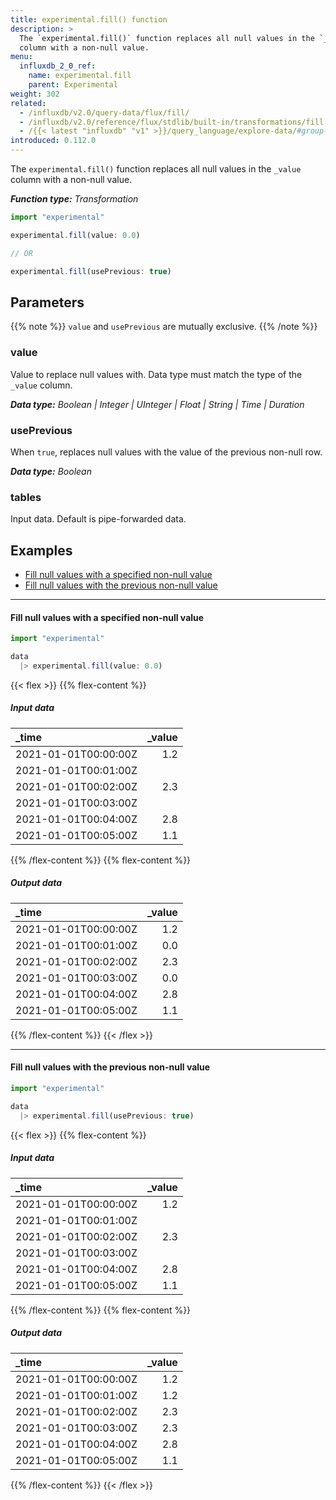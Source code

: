 ```yaml
---
title: experimental.fill() function
description: >
  The `experimental.fill()` function replaces all null values in the `_value`
  column with a non-null value.
menu:
  influxdb_2_0_ref:
    name: experimental.fill
    parent: Experimental
weight: 302
related:
  - /influxdb/v2.0/query-data/flux/fill/
  - /influxdb/v2.0/reference/flux/stdlib/built-in/transformations/fill
  - /{{< latest "influxdb" "v1" >}}/query_language/explore-data/#group-by-time-intervals-and-fill, InfluxQL – FILL
introduced: 0.112.0
---
```


The `experimental.fill()` function replaces all null values in the `_value`
column with a non-null value.

_**Function type:** Transformation_  

```js
import "experimental"

experimental.fill(value: 0.0)

// OR

experimental.fill(usePrevious: true)
```

## Parameters

{{% note %}}
`value` and `usePrevious` are mutually exclusive.
{{% /note %}}

### value
Value to replace null values with.
Data type must match the type of the `_value` column.

_**Data type:** Boolean | Integer | UInteger | Float | String | Time | Duration_

### usePrevious
When `true`, replaces null values with the value of the previous non-null row.

_**Data type:** Boolean_

### tables
Input data.
Default is pipe-forwarded data.

## Examples

- [Fill null values with a specified non-null value](#fill-null-values-with-a-specified-non-null-value)
- [Fill null values with the previous non-null value](#fill-null-values-with-the-previous-non-null-value)

---

#### Fill null values with a specified non-null value
```js
import "experimental"

data
  |> experimental.fill(value: 0.0)
```

{{< flex >}}
{{% flex-content %}}
##### Input data
| _time                | _value |
|:-----                | ------:|
| 2021-01-01T00:00:00Z | 1.2    |
| 2021-01-01T00:01:00Z |        |
| 2021-01-01T00:02:00Z | 2.3    |
| 2021-01-01T00:03:00Z |        |
| 2021-01-01T00:04:00Z | 2.8    |
| 2021-01-01T00:05:00Z | 1.1    |
{{% /flex-content %}}
{{% flex-content %}}
##### Output data
| _time                | _value |
|:-----                | ------:|
| 2021-01-01T00:00:00Z | 1.2    |
| 2021-01-01T00:01:00Z | 0.0    |
| 2021-01-01T00:02:00Z | 2.3    |
| 2021-01-01T00:03:00Z | 0.0    |
| 2021-01-01T00:04:00Z | 2.8    |
| 2021-01-01T00:05:00Z | 1.1    |
{{% /flex-content %}}
{{< /flex >}}

---

#### Fill null values with the previous non-null value
```js
import "experimental"

data
  |> experimental.fill(usePrevious: true)
```

{{< flex >}}
{{% flex-content %}}
##### Input data
| _time                | _value |
|:-----                | ------:|
| 2021-01-01T00:00:00Z | 1.2    |
| 2021-01-01T00:01:00Z |        |
| 2021-01-01T00:02:00Z | 2.3    |
| 2021-01-01T00:03:00Z |        |
| 2021-01-01T00:04:00Z | 2.8    |
| 2021-01-01T00:05:00Z | 1.1    |
{{% /flex-content %}}
{{% flex-content %}}
##### Output data
| _time                | _value |
|:-----                | ------:|
| 2021-01-01T00:00:00Z | 1.2    |
| 2021-01-01T00:01:00Z | 1.2    |
| 2021-01-01T00:02:00Z | 2.3    |
| 2021-01-01T00:03:00Z | 2.3    |
| 2021-01-01T00:04:00Z | 2.8    |
| 2021-01-01T00:05:00Z | 1.1    |
{{% /flex-content %}}
{{< /flex >}}
